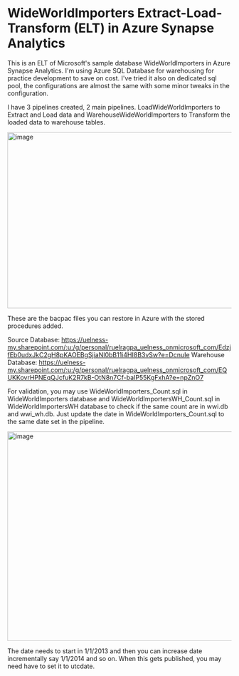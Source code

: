 # WideWorldImporters Extract-Load-Transform (ELT) in Azure Synapse Analytics

This is an ELT of Microsoft's sample database WideWorldImporters in Azure Synapse Analytics. I'm using Azure SQL Database for warehousing for practice development to save on cost.  I've tried it also on dedicated sql pool, the configurations are almost the same with some minor tweaks in the configuration.  

I have 3 pipelines created, 2 main pipelines.  LoadWideWorldImporters to Extract and Load data and WarehouseWideWorldImporters to Transform the loaded data to warehouse tables. 

<img width="1432" height="396" alt="image" src="https://github.com/user-attachments/assets/ed6fde9c-82af-4f78-8637-94c7edce6a8a" />

These are the bacpac files you can restore in Azure with the stored procedures added.

Source Database: https://uelness-my.sharepoint.com/:u:/g/personal/ruelragpa_uelness_onmicrosoft_com/EdzjfEb0udxJkC2gH8pKAOEBgSjiaNl0bB11i4HI8B3vSw?e=DcnuIe
Warehouse Database: https://uelness-my.sharepoint.com/:u:/g/personal/ruelragpa_uelness_onmicrosoft_com/EQUKKovrHPNEqQJcfuK2R7kB-OtN8n7Cf-baIP55KgFxhA?e=npZnO7

For validation, you may use WideWorldImporters_Count.sql in WideWorldImporters database and WideWorldImportersWH_Count.sql in WideWorldImportersWH database to check if the same count are in wwi.db and wwi_wh.db.  Just update the date in WideWorldImporters_Count.sql to the same date set in the pipeline.  

<img width="543" height="471" alt="image" src="https://github.com/user-attachments/assets/3508c69d-f8e7-49f2-9cf7-99b1bbaca12e" />

The date needs to start in 1/1/2013 and then you can increase date incrementally say 1/1/2014 and so on.  When this gets published, you may need have to set it to utcdate.


